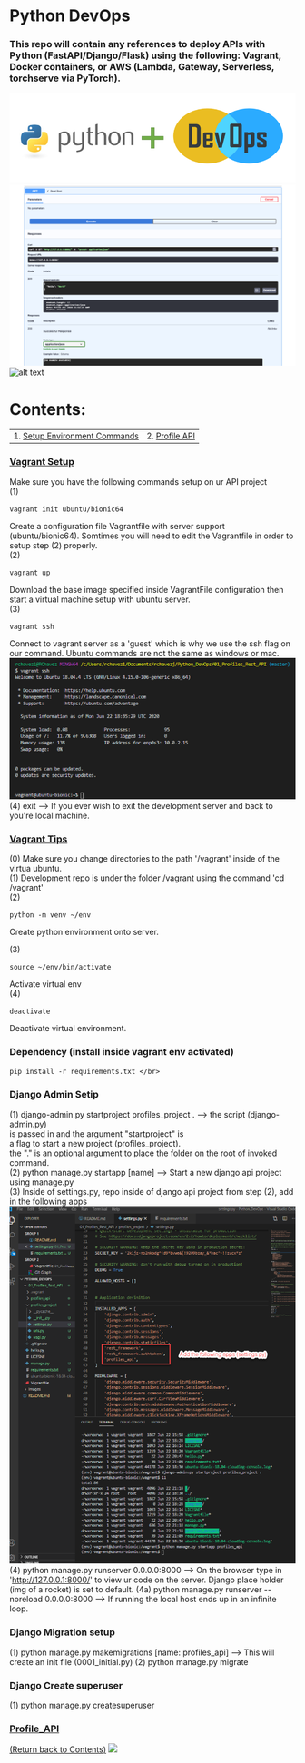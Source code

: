 # Python DevOps

### This repo will contain any references to deploy APIs with Python (FastAPI/Django/Flask) using the following: Vagrant, Docker containers, or AWS (Lambda, Gateway, Serverless, torchserve via PyTorch).

![alt text](https://github.com/rchavezj/Pyhon_DevOps/blob/master/Images/Python_DevOps.PNG)
![alt text](https://github.com/rchavezj/Pyhon_DevOps/blob/master/02_Hello_World_FastAPI/Images/SwaggerUI.png)
![alt text](https://github.com/rchavezj/Pyhon_DevOps/blob/master/02_Hello_World_FastAPI/Images/torchServe.gif)

# Contents:

|                                         |                                |
| --------------------------------------- | ------------------------------ |
| 1. [Setup Environment Commands](#Setup) | 2. [Profile API](#Profile_API) |

### [Vagrant Setup](#)

Make sure you have the following commands setup on ur API project </br>
(1) 
```console 
vagrant init ubuntu/bionic64
``` 
Create a configuration file Vagrantfile with server support (ubuntu/bionic64). Somtimes you will need to edit the Vagrantfile in order to setup step (2) properly. </br>
(2) 
```console
vagrant up 
``` 
Download the base image specified inside VagrantFile configuration then start a virtual machine setup with ubuntu server. </br>
(3) 
```console 
vagrant ssh
```
Connect to vagrant server as a 'guest' which is why we use the ssh flag on our command. Ubuntu commands are not the same as windows or mac. </br>
![alt text](https://github.com/rchavezj/Pyhon_DevOps/blob/master/Images/vagrantSSH.png) </br>
(4) exit --> If you ever wish to exit the development server and back to you're local machine.

### [Vagrant Tips](#)

(0) Make sure you change directories to the path '/vagrant' inside of the virtua ubuntu. </br>
(1) Development repo is under the folder /vagrant using the command 'cd /vagrant' </br>
(2) 
```console 
python -m venv ~/env
```
Create python environment onto server. </br>

(3) 
```console 
source ~/env/bin/activate
```
Activate virtual env </br>
(4) 
```console 
deactivate
```
Deactivate virtual environment.
</br>

### Dependency (install inside vagrant env activated)
```console 
pip install -r requirements.txt </br>
```
### Django Admin Setip

(1) django-admin.py startproject profiles_project . --> the script (django-admin.py) </br>
is passed in and the argument "startproject" is </br>
a flag to start a new project (profiles_project). </br>
the "." is an optional argument to place the folder on the root of invoked command. </br>
(2) python manage.py startapp [name] --> Start a new django api project using manage.py</br>
(3) Inside of settings.py, repo inside of django api project from step (2), add in the following apps </br>
![alt text](https://github.com/rchavezj/Pyhon_DevOps/blob/master/Images/settings.png)
(4) python manage.py runserver 0.0.0.0:8000 --> On the browser type in 'http://127.0.0.1:8000/' to view ur code on the server. Django place holder (img of a rocket) is set to default.
(4a) python manage.py runserver --noreload 0.0.0.0:8000 --> If running the local host ends up in an infinite loop. 

### Django Migration setup

(1) python manage.py makemigrations [name: profiles_api] --> This will create an init file (0001_initial.py)
(2) python manage.py migrate

### Django Create superuser

(1) python manage.py createsuperuser 

### [Profile_API](#)

[(Return back to Contents)](#Contents)
<img src="#" width="700">
